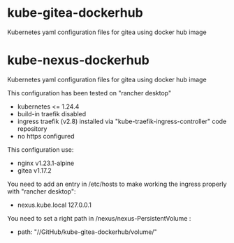 # kube-gitea-dockerhub
Kubernetes yaml configuration files for gitea using docker hub image


# kube-nexus-dockerhub
Kubernetes yaml configuration files for gitea using docker hub image


This configuration has been tested on "rancher desktop"
- kubernetes <= 1.24.4
- build-in traefik disabled
- ingress traefik (v2.8) installed via "kube-traefik-ingress-controller" code repository
- no https configured


This configuration use:
- nginx v1.23.1-alpine
- gitea v1.17.2


You need to add an entry in /etc/hosts to make working the ingress properly with "rancher desktop":
- nexus.kube.local 127.0.0.1


You need to set a right path in /nexus/nexus-PersistentVolume :
- path: "/<path>/GitHub/kube-gitea-dockerhub/volume/"
